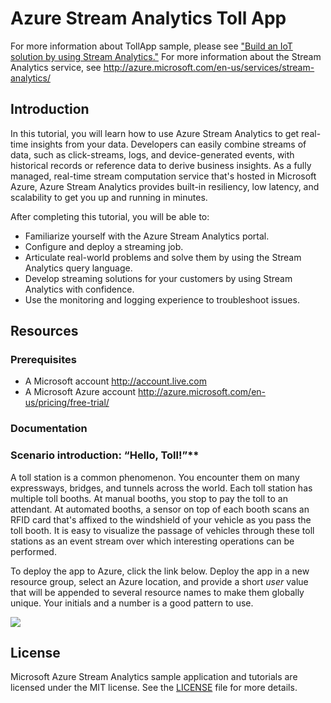 # Azure Stream Analytics Toll App
For more information about TollApp sample, please see <a href="https://docs.microsoft.com/en-us/azure/stream-analytics/stream-analytics-build-an-iot-solution-using-stream-analytics"> "Build an IoT solution by using Stream Analytics."</a>
For more information about the Stream Analytics service, see http://azure.microsoft.com/en-us/services/stream-analytics/

## Introduction

In this tutorial, you will learn how to use Azure Stream Analytics to get real-time insights from your data. Developers can easily combine streams of data, such as click-streams, logs, and device-generated events, with historical records or reference data to derive business insights. As a fully managed, real-time stream computation service that's hosted in Microsoft Azure, Azure Stream Analytics provides built-in resiliency, low latency, and scalability to get you up and running in minutes.

After completing this tutorial, you will be able to:

* Familiarize yourself with the Azure Stream Analytics portal.
* Configure and deploy a streaming job.
* Articulate real-world problems and solve them by using the Stream Analytics query language.
* Develop streaming solutions for your customers by using Stream Analytics with confidence.
* Use the monitoring and logging experience to troubleshoot issues.

## Resources
### Prerequisites
* A Microsoft account http://account.live.com
* A Microsoft Azure account http://azure.microsoft.com/en-us/pricing/free-trial/

### Documentation
### Scenario introduction: “Hello, Toll!”**

A toll station is a common phenomenon. You encounter them on many expressways, bridges, and tunnels across the world. Each toll station has multiple toll booths. At manual booths, you stop to pay the toll to an attendant. At automated booths, a sensor on top of each booth scans an RFID card that's affixed to the windshield of your vehicle as you pass the toll booth. It is easy to visualize the passage of vehicles through these toll stations as an event stream over which interesting operations can be performed.

To deploy the app to Azure, click the link below. Deploy the app in a new resource group, select an Azure location, and provide a short *user* value that will be appended to several resource names to make them globally unique. Your initials and a number is a good pattern to use.

<a href="https://portal.azure.com/#create/Microsoft.Template/uri/https%3A%2F%2Fgithub.com%2Fmeyergm%2Fazure-stream-analytics%2Fblob%2Fmaster%2FSamples%2FTollApp%2FTollAppDeployment%2Fazuredeploy.json" target="_blank">
    <img src="http://azuredeploy.net/deploybutton.png"/>
</a>

## License
Microsoft Azure Stream Analytics sample application and tutorials are licensed under the MIT license. See the [LICENSE](https://github.com/Azure/azure-stream-analytics/blob/master/LICENSE.txt) file for more details.